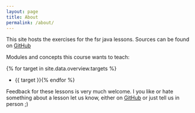 ```yaml
---
layout: page
title: About
permalink: /about/
---
```


This site hosts the exercises for the fsr java lessons. Sources can be found on [GitHub](https://github.com/fsr/java-lessons/tree/gh-pages)


Modules and concepts this course wants to teach:

{% for target in site.data.overview.targets %}
- {{ target }}{% endfor %}



Feedback for these lessons is very much welcome. I you like or hate something about a lesson let us know, either on [GitHub](https://github.com/fsr/java-lessons/issues/new) or just tell us in person ;)
